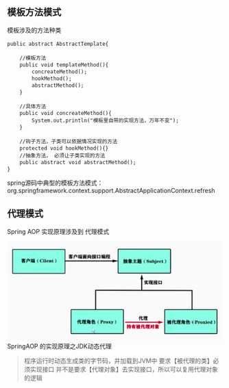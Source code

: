 
## 模板方法模式

模板涉及的方法种类
```
public abstract AbstractTemplate{

    //模板方法
	public void templateMethod(){
		concreateMethod();
		hookMethod();
		abstractMethod();
	}
	
	//具体方法
	public void concreateMethod(){
		System.out.println("模板里自带的实现方法，万年不变");
	}
	
	//钩子方法，子类可以依据情况实现的方法
	protected void hookMethod(){}
	//抽象方法， 必须让子类实现的方法
	public abstract void abstractMethod();
}
```
spring源码中典型的模板方法模式：org.springframework.context.support.AbstractApplicationContext.refresh

## 代理模式
Spring AOP 实现原理涉及到 代理模式

![代理模式.png](./img/代理模式.png)
SpringAOP 的实现原理之JDK动态代理   
>程序运行时动态生成类的字节码，并加载到JVM中
>要求【被代理的类】必须实现接口
>并不是要求【代理对象】去实现接口，所以可以复用代理对象的逻辑